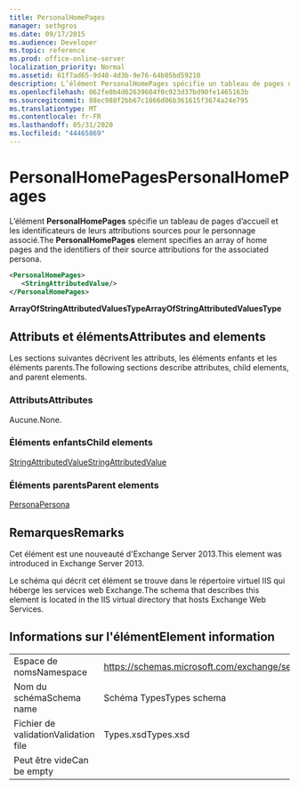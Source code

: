 ```yaml
---
title: PersonalHomePages
manager: sethgros
ms.date: 09/17/2015
ms.audience: Developer
ms.topic: reference
ms.prod: office-online-server
localization_priority: Normal
ms.assetid: 61f7ad65-9d40-4d3b-9e76-64b05bd59210
description: L’élément PersonalHomePages spécifie un tableau de pages d’accueil et les identificateurs de leurs attributions sources pour le personnage associé.
ms.openlocfilehash: 062fe0b4d62639604f0c923d37bd90fe1465163b
ms.sourcegitcommit: 88ec988f2bb67c1866d06b361615f3674a24e795
ms.translationtype: MT
ms.contentlocale: fr-FR
ms.lasthandoff: 05/31/2020
ms.locfileid: "44465869"
---
```

# <a name="personalhomepages"></a><span data-ttu-id="35e05-103">PersonalHomePages</span><span class="sxs-lookup"><span data-stu-id="35e05-103">PersonalHomePages</span></span>

<span data-ttu-id="35e05-104">L’élément **PersonalHomePages** spécifie un tableau de pages d’accueil et les identificateurs de leurs attributions sources pour le personnage associé.</span><span class="sxs-lookup"><span data-stu-id="35e05-104">The **PersonalHomePages** element specifies an array of home pages and the identifiers of their source attributions for the associated persona.</span></span> 
  
```XML
<PersonalHomePages>
   <StringAttributedValue/>
</PersonalHomePages>
```

 <span data-ttu-id="35e05-105">**ArrayOfStringAttributedValuesType**</span><span class="sxs-lookup"><span data-stu-id="35e05-105">**ArrayOfStringAttributedValuesType**</span></span>
## <a name="attributes-and-elements"></a><span data-ttu-id="35e05-106">Attributs et éléments</span><span class="sxs-lookup"><span data-stu-id="35e05-106">Attributes and elements</span></span>

<span data-ttu-id="35e05-107">Les sections suivantes décrivent les attributs, les éléments enfants et les éléments parents.</span><span class="sxs-lookup"><span data-stu-id="35e05-107">The following sections describe attributes, child elements, and parent elements.</span></span>
  
### <a name="attributes"></a><span data-ttu-id="35e05-108">Attributs</span><span class="sxs-lookup"><span data-stu-id="35e05-108">Attributes</span></span>

<span data-ttu-id="35e05-109">Aucune.</span><span class="sxs-lookup"><span data-stu-id="35e05-109">None.</span></span>
  
### <a name="child-elements"></a><span data-ttu-id="35e05-110">Éléments enfants</span><span class="sxs-lookup"><span data-stu-id="35e05-110">Child elements</span></span>

[<span data-ttu-id="35e05-111">StringAttributedValue</span><span class="sxs-lookup"><span data-stu-id="35e05-111">StringAttributedValue</span></span>](stringattributedvalue.md)
  
### <a name="parent-elements"></a><span data-ttu-id="35e05-112">Éléments parents</span><span class="sxs-lookup"><span data-stu-id="35e05-112">Parent elements</span></span>

[<span data-ttu-id="35e05-113">Persona</span><span class="sxs-lookup"><span data-stu-id="35e05-113">Persona</span></span>](persona.md)
  
## <a name="remarks"></a><span data-ttu-id="35e05-114">Remarques</span><span class="sxs-lookup"><span data-stu-id="35e05-114">Remarks</span></span>

<span data-ttu-id="35e05-115">Cet élément est une nouveauté d'Exchange Server 2013.</span><span class="sxs-lookup"><span data-stu-id="35e05-115">This element was introduced in Exchange Server 2013.</span></span>
  
<span data-ttu-id="35e05-116">Le schéma qui décrit cet élément se trouve dans le répertoire virtuel IIS qui héberge les services web Exchange.</span><span class="sxs-lookup"><span data-stu-id="35e05-116">The schema that describes this element is located in the IIS virtual directory that hosts Exchange Web Services.</span></span>
  
## <a name="element-information"></a><span data-ttu-id="35e05-117">Informations sur l'élément</span><span class="sxs-lookup"><span data-stu-id="35e05-117">Element information</span></span>

|||
|:-----|:-----|
|<span data-ttu-id="35e05-118">Espace de noms</span><span class="sxs-lookup"><span data-stu-id="35e05-118">Namespace</span></span>  <br/> |https://schemas.microsoft.com/exchange/services/2006/types  <br/> |
|<span data-ttu-id="35e05-119">Nom du schéma</span><span class="sxs-lookup"><span data-stu-id="35e05-119">Schema name</span></span>  <br/> |<span data-ttu-id="35e05-120">Schéma Types</span><span class="sxs-lookup"><span data-stu-id="35e05-120">Types schema</span></span>  <br/> |
|<span data-ttu-id="35e05-121">Fichier de validation</span><span class="sxs-lookup"><span data-stu-id="35e05-121">Validation file</span></span>  <br/> |<span data-ttu-id="35e05-122">Types.xsd</span><span class="sxs-lookup"><span data-stu-id="35e05-122">Types.xsd</span></span>  <br/> |
|<span data-ttu-id="35e05-123">Peut être vide</span><span class="sxs-lookup"><span data-stu-id="35e05-123">Can be empty</span></span>  <br/> ||
   

